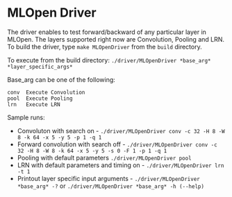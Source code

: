 # MLOpen Driver

The driver enables to test forward/backward of any particular layer in MLOpen. The layers supported right now are Convolution, Pooling and LRN.
To build the driver, type `make MLOpenDriver` from the `build` directory.

To execute from the build directory: `./driver/MLOpenDriver *base_arg* *layer_specific_args*`

Base_arg can be one of the following:
```
conv  Execute Convolution
pool  Execute Pooling
lrn   Execute LRN
```

Sample runs:
* Convoluton with search on - 
`./driver/MLOpenDriver conv -c 32 -H 8 -W 8 -k 64 -x 5 -y 5 -p 1 -q 1` 
* Forward convolution with search off - 
`./driver/MLOpenDriver conv -c 32 -H 8 -W 8 -k 64 -x 5 -y 5 -s 0 -F 1 -p 1 -q 1`
* Pooling with default parameters
`./driver/MLOpenDriver pool`
* LRN with default parameters and timing on -
`./driver/MLOpenDriver lrn -t 1`
* Printout layer specific input arguments -
`./driver/MLOpenDriver *base_arg* -?` or `./driver/MLOpenDriver *base_arg* -h (--help)`

